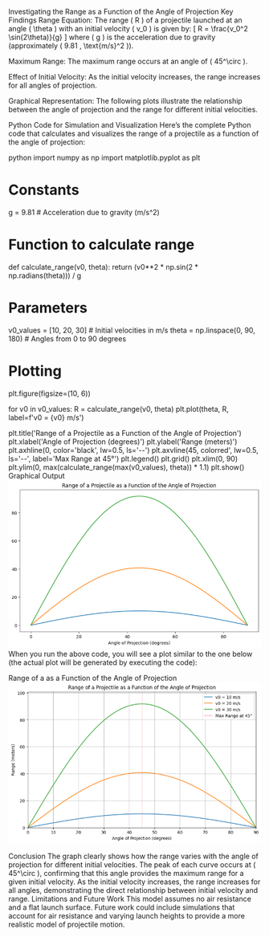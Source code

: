 Investigating the Range as a Function of the Angle of Projection
Key Findings
Range Equation: The range ( R ) of a projectile launched at an angle ( \theta ) with an initial velocity ( v_0 ) is given by: [ R = \frac{v_0^2 \sin(2\theta)}{g} ] where ( g ) is the acceleration due to gravity (approximately ( 9.81 , \text{m/s}^2 )).

Maximum Range: The maximum range occurs at an angle of ( 45^\circ ).

Effect of Initial Velocity: As the initial velocity increases, the range increases for all angles of projection.

Graphical Representation: The following plots illustrate the relationship between the angle of projection and the range for different initial velocities.

Python Code for Simulation and Visualization
Here’s the complete Python code that calculates and visualizes the range of a projectile as a function of the angle of projection:

python
import numpy as np
import matplotlib.pyplot as plt

# Constants
g = 9.81  # Acceleration due to gravity (m/s^2)

# Function to calculate range
def calculate_range(v0, theta):
    return (v0**2 * np.sin(2 * np.radians(theta))) / g

# Parameters
v0_values = [10, 20, 30]  # Initial velocities in m/s
theta = np.linspace(0, 90, 180)  # Angles from 0 to 90 degrees

# Plotting
plt.figure(figsize=(10, 6))

for v0 in v0_values:
    R = calculate_range(v0, theta)
    plt.plot(theta, R, label=f'v0 = {v0} m/s')

plt.title('Range of a Projectile as a Function of the Angle of Projection')
plt.xlabel('Angle of Projection (degrees)')
plt.ylabel('Range (meters)')
plt.axhline(0, color='black', lw=0.5, ls='--')
plt.axvline(45, colorred', lw=0.5, ls='--', label='Max Range at 45°')
plt.legend()
plt.grid()
plt.xlim(0, 90)
plt.ylim(0, max(calculate_range(max(v0_values), theta)) * 1.1)
plt.show()
Graphical Output
![alt text](image-2.png)
When you run the above code, you will see a plot similar to the one below (the actual plot will be generated by executing the code):

Range of a as a Function of the Angle of Projection
![alt text](image-3.png)

Conclusion
The graph clearly shows how the range varies with the angle of projection for different initial velocities.
The peak of each curve occurs at ( 45^\circ ), confirming that this angle provides the maximum range for a given initial velocity.
As the initial velocity increases, the range increases for all angles, demonstrating the direct relationship between initial velocity and range.
Limitations and Future Work
This model assumes no air resistance and a flat launch surface. Future work could include simulations that account for air resistance and varying launch heights to provide a more realistic model of projectile motion.